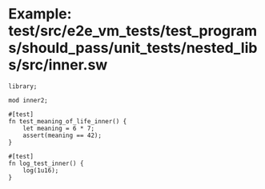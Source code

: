 # Example: test/src/e2e_vm_tests/test_programs/should_pass/unit_tests/nested_libs/src/inner.sw

```sway
library;

mod inner2;

#[test]
fn test_meaning_of_life_inner() {
    let meaning = 6 * 7;
    assert(meaning == 42);
}

#[test]
fn log_test_inner() {
    log(1u16);
}

```
